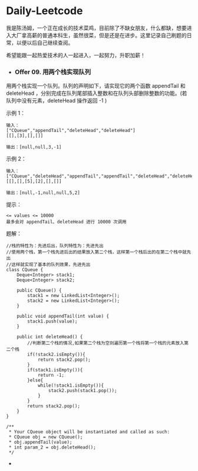 # Daily-Leetcode


我是陈汤姆，一个正在成长的技术菜鸡，目前除了不缺女朋友，什么都缺，想要进入大厂拿高薪的普通本科生，虽然很菜，但是还是在进步。这里记录自己刷题的日常，以便以后自己继续查阅。


希望能跟一起热爱技术的人一起进入，一起努力，升职加薪！

- ###  Offer 09. 用两个栈实现队列
用两个栈实现一个队列。队列的声明如下，请实现它的两个函数 appendTail 和 deleteHead ，分别完成在队列尾部插入整数和在队列头部删除整数的功能。(若队列中没有元素，deleteHead 操作返回 -1 )
 

示例 1：
```
输入：
["CQueue","appendTail","deleteHead","deleteHead"]
[[],[3],[],[]]

输出：[null,null,3,-1]
```

示例 2：
```
输入：
["CQueue","deleteHead","appendTail","appendTail","deleteHead","deleteHead"]
[[],[],[5],[2],[],[]]

输出：[null,-1,null,null,5,2]
```
提示：
```
<= values <= 10000
最多会对 appendTail、deleteHead 进行 10000 次调用
```
题解：
```
//栈的特性为：先进后出，队列特性为：先进先出
//使用两个栈，第一个栈先进后出的结果放入第二个栈，这样第一个栈后出的在第二个栈中就先出
//这样就实现了基本的队列效果，先进先出
class CQueue {
    Deque<Integer> stack1;
    Deque<Integer> stack2;

    public CQueue() {
        stack1 = new LinkedList<Integer>();
        stack2 = new LinkedList<Integer>();
    }
    
    public void appendTail(int value) {
        stack1.push(value);
    }
    
    public int deleteHead() {
        //判断第二个栈的情况,如果第二个栈为空则遍历第一个栈将第一个栈的元素放入第二个栈
        if(!stack2.isEmpty()){
            return stack2.pop();
        }
        if(stack1.isEmpty()){
            return -1;
        }else{
            while(!stack1.isEmpty()){
                stack2.push(stack1.pop());
            }
        }
        return stack2.pop();
    }
}

/**
 * Your CQueue object will be instantiated and called as such:
 * CQueue obj = new CQueue();
 * obj.appendTail(value);
 * int param_2 = obj.deleteHead();
 */

```
- 
